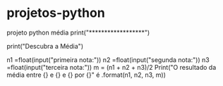 # projetos-python
projeto python média
print("******************")

print("Descubra a Média")

n1 =float(input("primeira nota:"))
n2 =float(input("segunda nota:"))
n3 =float(input("terceira nota:"))
m = (n1 + n2 + n3)/2
Print("O resultado da média entre {} e {} e {} por {}" é .format(n1, n2, n3, m))
